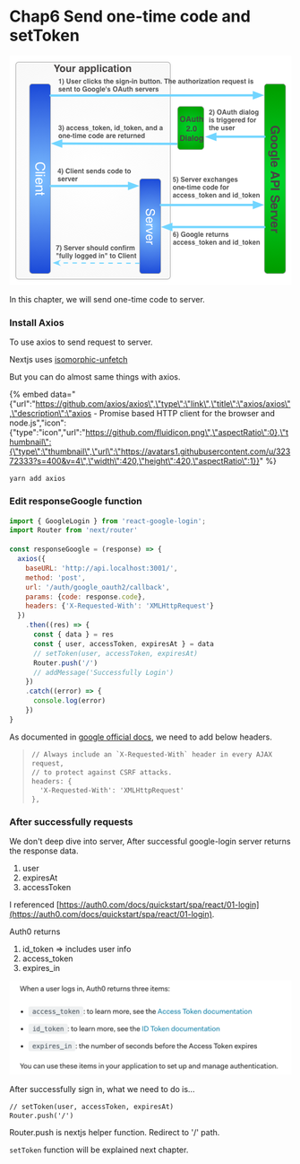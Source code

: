 # Chap6 Send one-time code and setToken

![](.gitbook/assets/image.png)



In this chapter, we will send one-time code to server.



### Install Axios

To use axios to send request to server. 

Nextjs uses [isomorphic-unfetch](https://github.com/developit/unfetch/tree/master/packages/isomorphic-unfetch)

But you can do almost same things with axios.

{% embed data="{\"url\":\"https://github.com/axios/axios\",\"type\":\"link\",\"title\":\"axios/axios\",\"description\":\"axios - Promise based HTTP client for the browser and node.js\",\"icon\":{\"type\":\"icon\",\"url\":\"https://github.com/fluidicon.png\",\"aspectRatio\":0},\"thumbnail\":{\"type\":\"thumbnail\",\"url\":\"https://avatars1.githubusercontent.com/u/32372333?s=400&v=4\",\"width\":420,\"height\":420,\"aspectRatio\":1}}" %}



```text
yarn add axios
```



### Edit responseGoogle function

```javascript
import { GoogleLogin } from 'react-google-login';
import Router from 'next/router'

const responseGoogle = (response) => {
  axios({
    baseURL: 'http://api.localhost:3001/',
    method: 'post',
    url: '/auth/google_oauth2/callback',
    params: {code: response.code},
    headers: {'X-Requested-With': 'XMLHttpRequest'}
  })
    .then((res) => {
      const { data } = res
      const { user, accessToken, expiresAt } = data
      // setToken(user, accessToken, expiresAt)
      Router.push('/')
      // addMessage('Successfully Login')
    })
    .catch((error) => {
      console.log(error)
    })
}
```



As documented in [google official docs](https://developers.google.com/identity/sign-in/web/server-side-flow#step_6_send_the_authorization_code_to_the_server), we need to add below headers.

> ```text
> // Always include an `X-Requested-With` header in every AJAX request,
> // to protect against CSRF attacks.
> headers: {
>   'X-Requested-With': 'XMLHttpRequest'
> },
> ```

### After successfully requests

We don't deep dive into server, After successful google-login server returns the response data.

1. user
2. expiresAt
3. accessToken

I referenced  [https://auth0.com/docs/quickstart/spa/react/01-login](https://auth0.com/docs/quickstart/spa/react/01-login).

Auth0 returns

1. id\_token =&gt; includes user info
2. access\_token
3. expires\_in

![](.gitbook/assets/sukurnshotto-2018-08-21-184359.png)

After successfully sign in, what we need to do is...

```text
// setToken(user, accessToken, expiresAt)
Router.push('/')
```

Router.push is nextjs helper function. Redirect to '/' path.

`setToken` function will be  explained next chapter. 

